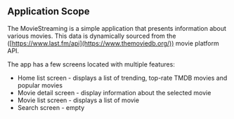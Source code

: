 ## Application Scope

The MovieStreaming is a simple application that presents information about various movies. This data is dynamically sourced from the ([https://www.last.fm/api](https://www.themoviedb.org/)) movie platform API.

The app has a few screens located with multiple features:

- Home list screen - displays a list of trending, top-rate TMDB movies and popular movies
- Movie detail screen - display information about the selected movie
- Movie list screen - displays a list of movie
- Search screen - empty
